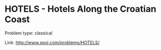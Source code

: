 # HOTELS - Hotels Along the Croatian Coast

Problem type: classical

Link: http://www.spoj.com/problems/HOTELS/
